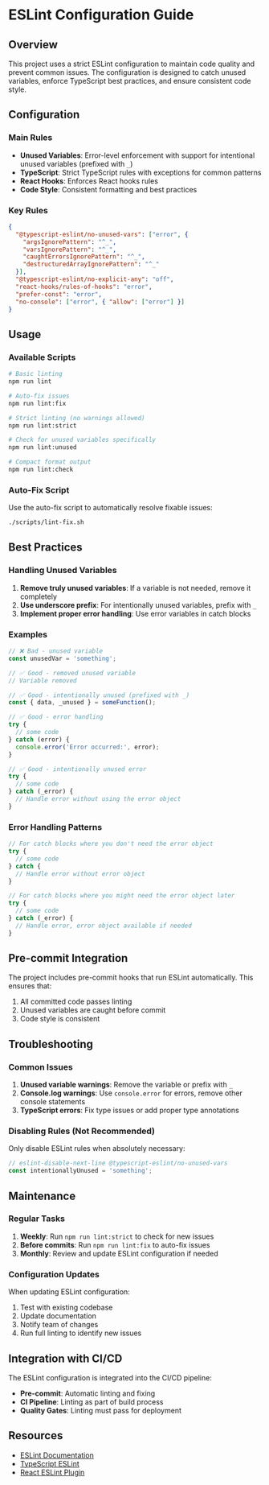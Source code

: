 # ESLint Configuration Guide

## Overview

This project uses a strict ESLint configuration to maintain code quality and prevent common issues. The configuration is designed to catch unused variables, enforce TypeScript best practices, and ensure consistent code style.

## Configuration

### Main Rules

- **Unused Variables**: Error-level enforcement with support for intentional unused variables (prefixed with `_`)
- **TypeScript**: Strict TypeScript rules with exceptions for common patterns
- **React Hooks**: Enforces React hooks rules
- **Code Style**: Consistent formatting and best practices

### Key Rules

```json
{
  "@typescript-eslint/no-unused-vars": ["error", { 
    "argsIgnorePattern": "^_",
    "varsIgnorePattern": "^_",
    "caughtErrorsIgnorePattern": "^_",
    "destructuredArrayIgnorePattern": "^_"
  }],
  "@typescript-eslint/no-explicit-any": "off",
  "react-hooks/rules-of-hooks": "error",
  "prefer-const": "error",
  "no-console": ["error", { "allow": ["error"] }]
}
```

## Usage

### Available Scripts

```bash
# Basic linting
npm run lint

# Auto-fix issues
npm run lint:fix

# Strict linting (no warnings allowed)
npm run lint:strict

# Check for unused variables specifically
npm run lint:unused

# Compact format output
npm run lint:check
```

### Auto-Fix Script

Use the auto-fix script to automatically resolve fixable issues:

```bash
./scripts/lint-fix.sh
```

## Best Practices

### Handling Unused Variables

1. **Remove truly unused variables**: If a variable is not needed, remove it completely
2. **Use underscore prefix**: For intentionally unused variables, prefix with `_`
3. **Implement proper error handling**: Use error variables in catch blocks

### Examples

```typescript
// ❌ Bad - unused variable
const unusedVar = 'something';

// ✅ Good - removed unused variable
// Variable removed

// ✅ Good - intentionally unused (prefixed with _)
const { data, _unused } = someFunction();

// ✅ Good - error handling
try {
  // some code
} catch (error) {
  console.error('Error occurred:', error);
}

// ✅ Good - intentionally unused error
try {
  // some code
} catch (_error) {
  // Handle error without using the error object
}
```

### Error Handling Patterns

```typescript
// For catch blocks where you don't need the error object
try {
  // some code
} catch {
  // Handle error without error object
}

// For catch blocks where you might need the error object later
try {
  // some code
} catch (_error) {
  // Handle error, error object available if needed
}
```

## Pre-commit Integration

The project includes pre-commit hooks that run ESLint automatically. This ensures that:

1. All committed code passes linting
2. Unused variables are caught before commit
3. Code style is consistent

## Troubleshooting

### Common Issues

1. **Unused variable warnings**: Remove the variable or prefix with `_`
2. **Console.log warnings**: Use `console.error` for errors, remove other console statements
3. **TypeScript errors**: Fix type issues or add proper type annotations

### Disabling Rules (Not Recommended)

Only disable ESLint rules when absolutely necessary:

```typescript
// eslint-disable-next-line @typescript-eslint/no-unused-vars
const intentionallyUnused = 'something';
```

## Maintenance

### Regular Tasks

1. **Weekly**: Run `npm run lint:strict` to check for new issues
2. **Before commits**: Run `npm run lint:fix` to auto-fix issues
3. **Monthly**: Review and update ESLint configuration if needed

### Configuration Updates

When updating ESLint configuration:

1. Test with existing codebase
2. Update documentation
3. Notify team of changes
4. Run full linting to identify new issues

## Integration with CI/CD

The ESLint configuration is integrated into the CI/CD pipeline:

- **Pre-commit**: Automatic linting and fixing
- **CI Pipeline**: Linting as part of build process
- **Quality Gates**: Linting must pass for deployment

## Resources

- [ESLint Documentation](https://eslint.org/)
- [TypeScript ESLint](https://typescript-eslint.io/)
- [React ESLint Plugin](https://github.com/jsx-eslint/eslint-plugin-react)
